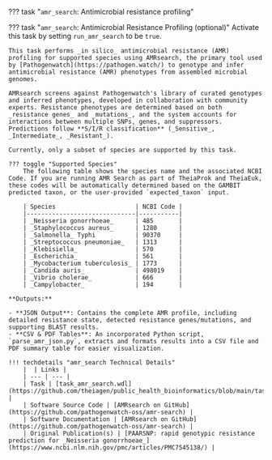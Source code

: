 <!-- if: amr_search -->
??? task "`amr_search`: Antimicrobial resistance profiling"
<!-- endif -->

<!-- if: theiaprok|theiaeuk -->
??? task "`amr_search`: Antimicrobial Resistance Profiling (optional)"
    Activate this task by setting `run_amr_search` to be `true`.
<!-- endif -->

    This task performs _in silico_ antimicrobial resistance (AMR) profiling for supported species using AMRsearch, the primary tool used by [Pathogenwatch](https://pathogen.watch/) to genotype and infer antimicrobial resistance (AMR) phenotypes from assembled microbial genomes.

    AMRsearch screens against Pathogenwatch's library of curated genotypes and inferred phenotypes, developed in collaboration with community experts. Resistance phenotypes are determined based on both _resistance genes_ and _mutations_, and the system accounts for interactions between multiple SNPs, genes, and suppressors. Predictions follow **S/I/R classification** (_Sensitive_, _Intermediate_, _Resistant_).

    Currently, only a subset of species are supported by this task.

    ??? toggle "Supported Species"
        The following table shows the species name and the associated NCBI Code. If you are running AMR Search as part of TheiaProk and TheiaEuk, these codes will be automatically determined based on the GAMBIT predicted taxon, or the user-provided `expected_taxon` input.

        | Species                      | NCBI Code |
        |------------------------------|-----------|
        | _Neisseria gonorrhoeae_      | 485       |
        | _Staphylococcus aureus_      | 1280      |
        | _Salmonella_ Typhi           | 90370     |
        | _Streptococcus pneumoniae_   | 1313      |
        | _Klebisiella_                | 570       |
        | _Escherichia_                | 561       |
        | _Mycobacterium tuberculosis_ | 1773      |
        | _Candida auris_              | 498019    |
        | _Vibrio cholerae_            | 666       |
        | _Campylobacter_              | 194       |

    **Outputs:**

    - **JSON Output**: Contains the complete AMR profile, including detailed resistance state, detected resistance genes/mutations, and supporting BLAST results.
    - **CSV & PDF Tables**: An incorporated Python script, `parse_amr_json.py`, extracts and formats results into a CSV file and PDF summary table for easier visualization.

    !!! techdetails "amr_search Technical Details"    
        |  | Links |
        | --- | --- |
        | Task | [task_amr_search.wdl](https://github.com/theiagen/public_health_bioinformatics/blob/main/tasks/gene_typing/drug_resistance/task_amr_search.wdl) |
        | Software Source Code | [AMRsearch on GitHub](https://github.com/pathogenwatch-oss/amr-search) |
        | Software Documentation | [AMRsearch on GitHub](https://github.com/pathogenwatch-oss/amr-search) |
        | Original Publication(s) | [PAARSNP: rapid genotypic resistance prediction for _Neisseria gonorrhoeae_](https://www.ncbi.nlm.nih.gov/pmc/articles/PMC7545138/) |
